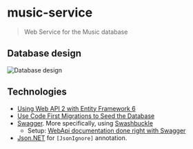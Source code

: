 ﻿# music-service
> Web Service for the Music database

## Database design
![Database design](http://i.imgur.com/uOFNjOP.png "Database design")

## Technologies

- [Using Web API 2 with Entity Framework 6](http://www.asp.net/web-api/overview/data/using-web-api-with-entity-framework/part-1)
- [Use Code First Migrations to Seed the Database](http://www.asp.net/web-api/overview/data/using-web-api-with-entity-framework/part-3)
- [Swagger](http://swagger.io/). More specifically, using [Swashbuckle](https://github.com/domaindrivendev/Swashbuckle)
    - Setup: [WebApi documentation done right with Swagger](https://cmatskas.com/webapi-documentation-done-right-with-swagger/)
- [Json.NET](http://www.newtonsoft.com/json) for `[JsonIgnore]` annotation.